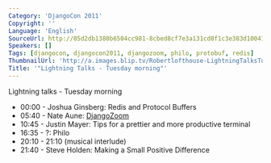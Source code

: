 ```yaml
---
Category: 'DjangoCon 2011'
Copyright: ''
Language: 'English'
SourceUrl: http://05d2db1380b6504cc981-8cbed8cf7e3a131cd8f1c3e383d10041.r93.cf2.rackcdn.com/djangocon-2011/96_lightning-talks-tuesday-morning.m4v
Speakers: []
Tags: [djangocon, djangocon2011, djangozoom, philo, protobuf, redis]
ThumbnailUrl: 'http://a.images.blip.tv/Robertlofthouse-LightningTalksTuePm466-363.jpg'
Title: '"Lightning Talks - Tuesday morning"'
---
```

Lightning talks - Tuesday morning

  * 00:00 - Joshua Ginsberg: Redis and Protocol Buffers 
  * 05:40 - Nate Aune: [DjangoZoom](http://djangozoom/com/)
  * 10:45 - Justin Mayer: Tips for a prettier and more productive terminal 
  * 16:35 - ?: Philo 
  * 20:10 - 21:10 (musical interlude) 
  * 21:40 - Steve Holden: Making a Small Positive Difference 

